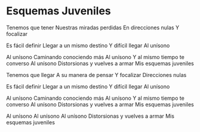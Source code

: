 # Esquemas Juveniles

Tenemos que tener
Nuestras miradas perdidas
En direcciones nulas
Y focalizar

Es fácil definir
Llegar a un mismo destino
Y difícil llegar
Al unísono

Al unísono
Caminando conociendo más
Al unísono
Y al mismo tiempo te converso
Al unísono
Distorsionas y vuelves a armar
Mis esquemas juveniles

Tenemos que llegar
A su manera de pensar
Y focalizar
Direcciones nulas

Es fácil definir
Llegar a un mismo destino
Y difícil llegar
Al unísono

Al unísono
Caminando conociendo más
Al unísono
Y al mismo tiempo te converso
Al unísono
Distorsionas y vuelves a armar
Mis esquemas juveniles

Al unísono
Al unísono
Al unísono
Distorsionas y vuelves a armar
Mis esquemas juveniles
